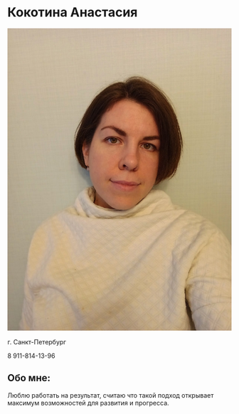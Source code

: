 # Кокотина Анастасия
![Фото](/foto.jpg)

г. Санкт-Петербург

8 911-814-13-96

## Обо мне:
Люблю работать на результат, считаю что такой подход открывает максимум возможностей для развития и прогресса.


